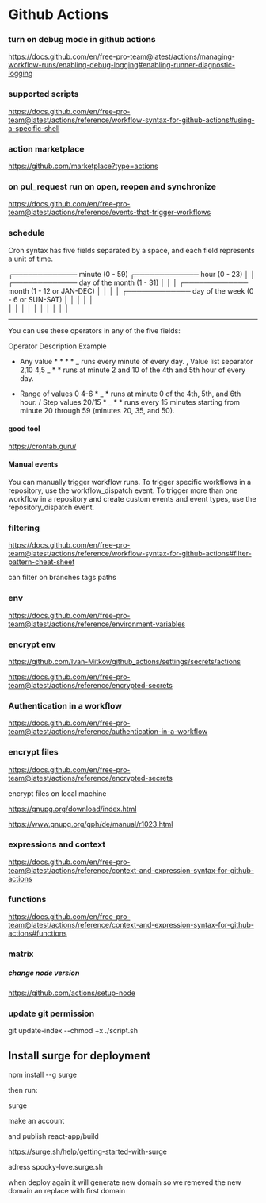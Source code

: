 # Github Actions

### turn on debug mode in github actions

https://docs.github.com/en/free-pro-team@latest/actions/managing-workflow-runs/enabling-debug-logging#enabling-runner-diagnostic-logging

### supported scripts

https://docs.github.com/en/free-pro-team@latest/actions/reference/workflow-syntax-for-github-actions#using-a-specific-shell

### action marketplace

https://github.com/marketplace?type=actions

### on pul_request run on open, reopen and synchronize

https://docs.github.com/en/free-pro-team@latest/actions/reference/events-that-trigger-workflows

### schedule

Cron syntax has five fields separated by a space, and each field represents a unit of time.

┌───────────── minute (0 - 59)
┌───────────── hour (0 - 23)
│ │ ┌───────────── day of the month (1 - 31)
│ │ │ ┌───────────── month (1 - 12 or JAN-DEC)
│ │ │ │ ┌───────────── day of the week (0 - 6 or SUN-SAT)
│ │ │ │ │  
│ │ │ │ │
│ │ │ │ │

---

You can use these operators in any of the five fields:

Operator Description Example

- Any value \* \* \* \* _ runs every minute of every day.
  , Value list separator 2,10 4,5 _ \* \* runs at minute 2 and 10 of the 4th and 5th hour of every day.

* Range of values 0 4-6 \* _ * runs at minute 0 of the 4th, 5th, and 6th hour.
  / Step values 20/15 * _ \* \* runs every 15 minutes starting from minute 20 through 59 (minutes 20, 35, and 50).

#### good tool

https://crontab.guru/

#### Manual events

You can manually trigger workflow runs. To trigger specific workflows in a repository, use the workflow_dispatch event. To trigger more than one workflow in a repository and create custom events and event types, use the repository_dispatch event.

### filtering

https://docs.github.com/en/free-pro-team@latest/actions/reference/workflow-syntax-for-github-actions#filter-pattern-cheat-sheet

can filter on branches tags paths

### env

https://docs.github.com/en/free-pro-team@latest/actions/reference/environment-variables

### encrypt env

https://github.com/Ivan-Mitkov/github_actions/settings/secrets/actions

https://docs.github.com/en/free-pro-team@latest/actions/reference/encrypted-secrets

### Authentication in a workflow

https://docs.github.com/en/free-pro-team@latest/actions/reference/authentication-in-a-workflow

### encrypt files

https://docs.github.com/en/free-pro-team@latest/actions/reference/encrypted-secrets

encrypt files on local machine

https://gnupg.org/download/index.html

https://www.gnupg.org/gph/de/manual/r1023.html

### expressions and context

https://docs.github.com/en/free-pro-team@latest/actions/reference/context-and-expression-syntax-for-github-actions

### functions

https://docs.github.com/en/free-pro-team@latest/actions/reference/context-and-expression-syntax-for-github-actions#functions

### matrix

##### change node version

https://github.com/actions/setup-node

### update git permission

git update-index --chmod +x ./script.sh

## Install surge for deployment

npm install --g surge

then run:

surge

make an account

and publish react-app/build

https://surge.sh/help/getting-started-with-surge

adress spooky-love.surge.sh

when deploy again it will generate new domain so we remeved the new domain an replace with first domain

###
